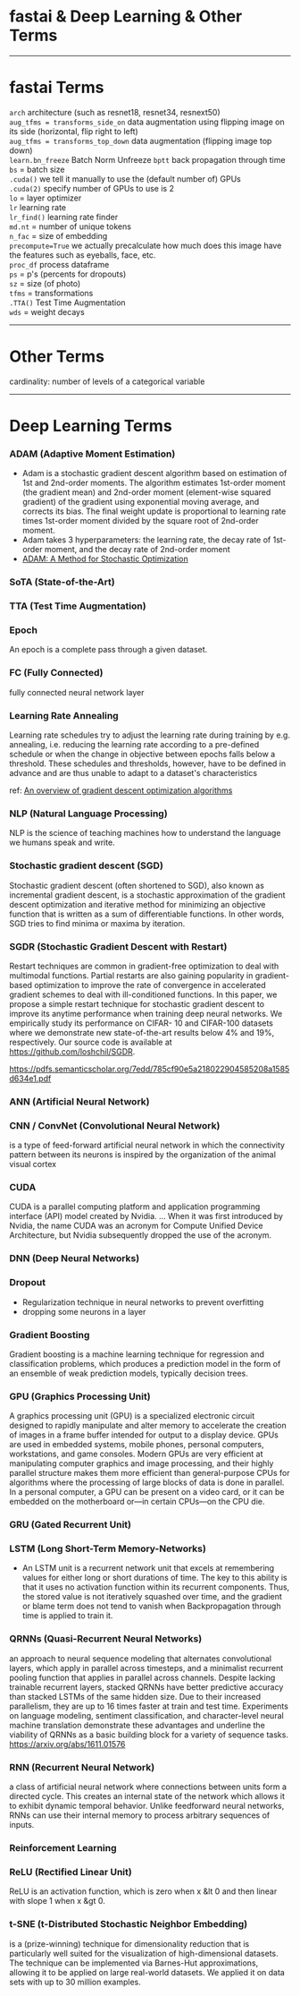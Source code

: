 # fastai & Deep Learning & Other Terms

---
# fastai Terms
`arch` architecture (such as resnet18, resnet34, resnext50)  
`aug_tfms = transforms_side_on` data augmentation using flipping image on its side (horizontal, flip right to left)  
`aug_tfms = transforms_top_down` data augmentation (flipping image top down)  
`learn.bn_freeze`  Batch Norm Unfreeze
`bptt` back propagation through time   
`bs` = batch size  
`.cuda()` we tell it manually to use the (default number of) GPUs    
`.cuda(2)` specify number of GPUs to use is 2  
`lo` = layer optimizer  
`lr` learning rate  
`lr_find()` learning rate finder  
`md.nt` = number of unique tokens  
`n_fac` = size of embedding  
`precompute=True`  we actually precalculate how much does this image have the features such as eyeballs, face, etc.  
`proc_df`    process dataframe  
`ps` = p's (percents for dropouts)  
`sz` = size (of photo)  
`tfms` = transformations  
`.TTA()` Test Time Augmentation  
`wds` = weight decays  

---
# Other Terms
cardinality:  number of levels of a categorical variable

---
# Deep Learning Terms

### ADAM (Adaptive Moment Estimation) 
- Adam is a stochastic gradient descent algorithm based on estimation of 1st and 2nd-order moments. The algorithm estimates 1st-order moment (the gradient mean) and 2nd-order moment (element-wise squared gradient) of the gradient using exponential moving average, and corrects its bias. The final weight update is proportional to learning rate times 1st-order moment divided by the square root of 2nd-order moment.
- Adam takes 3 hyperparameters: the learning rate, the decay rate of 1st-order moment, and the decay rate of 2nd-order moment
- [ADAM: A Method for Stochastic Optimization](https://theberkeleyview.wordpress.com/2015/11/19/berkeleyview-for-adam-a-method-for-stochastic-optimization/)


### SoTA (State-of-the-Art)

### TTA (Test Time Augmentation)

### Epoch
An epoch is a complete pass through a given dataset.

### FC (Fully Connected)
fully connected neural network layer  

### Learning Rate Annealing
Learning rate schedules try to adjust the learning rate during training by e.g. annealing, i.e. reducing the learning rate according to a pre-defined schedule or when the change in objective between epochs falls below a threshold. These schedules and thresholds, however, have to be defined in advance and are thus unable to adapt to a dataset's characteristics

ref:  [An overview of gradient descent optimization algorithms](http://ruder.io/optimizing-gradient-descent/)

### NLP (Natural Language Processing)
NLP is the science of teaching machines how to understand the language we humans speak and write.

### Stochastic gradient descent (SGD)
Stochastic gradient descent (often shortened to SGD), also known as incremental gradient descent, is a stochastic approximation of the gradient descent optimization and iterative method for minimizing an objective function that is written as a sum of differentiable functions. In other words, SGD tries to find minima or maxima by iteration.


### SGDR (Stochastic Gradient Descent with Restart)
Restart techniques are common in gradient-free optimization to deal with multimodal
functions. Partial restarts are also gaining popularity in gradient-based optimization
to improve the rate of convergence in accelerated gradient schemes to
deal with ill-conditioned functions. In this paper, we propose a simple restart technique
for stochastic gradient descent to improve its anytime performance when
training deep neural networks. We empirically study its performance on CIFAR-
10 and CIFAR-100 datasets where we demonstrate new state-of-the-art results
below 4% and 19%, respectively. Our source code is available at
https://github.com/loshchil/SGDR.

https://pdfs.semanticscholar.org/7edd/785cf90e5a218022904585208a1585d634e1.pdf


### ANN  (Artificial Neural Network)

### CNN / ConvNet (Convolutional Neural Network)
is a type of feed-forward artificial neural network in which the connectivity pattern between its neurons is inspired by the organization of the animal visual cortex

### CUDA
CUDA is a parallel computing platform and application programming interface (API) model created by Nvidia. ... When it was first introduced by Nvidia, the name CUDA was an acronym for Compute Unified Device Architecture, but Nvidia subsequently dropped the use of the acronym.

### DNN (Deep Neural Networks)

### Dropout
* Regularization technique in neural networks to prevent overfitting
* dropping some neurons in a layer


### Gradient Boosting
Gradient boosting is a machine learning technique for regression and classification problems, which produces a prediction model in the form of an ensemble of weak prediction models, typically decision trees.

### GPU (Graphics Processing Unit)
A graphics processing unit (GPU) is a specialized electronic circuit designed to rapidly manipulate and alter memory to accelerate the creation of images in a frame buffer intended for output to a display device. GPUs are used in embedded systems, mobile phones, personal computers, workstations, and game consoles. Modern GPUs are very efficient at manipulating computer graphics and image processing, and their highly parallel structure makes them more efficient than general-purpose CPUs for algorithms where the processing of large blocks of data is done in parallel. In a personal computer, a GPU can be present on a video card, or it can be embedded on the motherboard or—in certain CPUs—on the CPU die.

### GRU (Gated Recurrent Unit)

### LSTM  (Long Short-Term Memory-Networks)
* An LSTM unit is a recurrent network unit that excels at remembering values for either long or short durations of time. The key to this ability is that it uses no activation function within its recurrent components. Thus, the stored value is not iteratively squashed over time, and the gradient or blame term does not tend to vanish when Backpropagation through time is applied to train it.


### QRNNs (Quasi-Recurrent Neural Networks) 
an approach to neural sequence modeling that alternates convolutional layers, which apply in parallel across timesteps, and a minimalist recurrent pooling function that applies in parallel across channels. Despite lacking trainable recurrent layers, stacked QRNNs have better predictive accuracy than stacked LSTMs of the same hidden size. Due to their increased parallelism, they are up to 16 times faster at train and test time. Experiments on language modeling, sentiment classification, and character-level neural machine translation demonstrate these advantages and underline the viability of QRNNs as a basic building block for a variety of sequence tasks.
https://arxiv.org/abs/1611.01576  


### RNN  (Recurrent Neural Network)
a class of artificial neural network where connections between units form a directed cycle. This creates an internal state of the network which allows it to exhibit dynamic temporal behavior. Unlike feedforward neural networks, RNNs can use their internal memory to process arbitrary sequences of inputs. 



### Reinforcement Learning


### ReLU (Rectified Linear Unit)
ReLU is an activation function, which is zero when x &lt 0 and then linear with slope 1 when x &gt 0. 


### t-SNE (t-Distributed Stochastic Neighbor Embedding)
is a (prize-winning) technique for dimensionality reduction that is particularly well suited for the visualization of high-dimensional datasets. The technique can be implemented via Barnes-Hut approximations, allowing it to be applied on large real-world datasets. We applied it on data sets with up to 30 million examples. 


